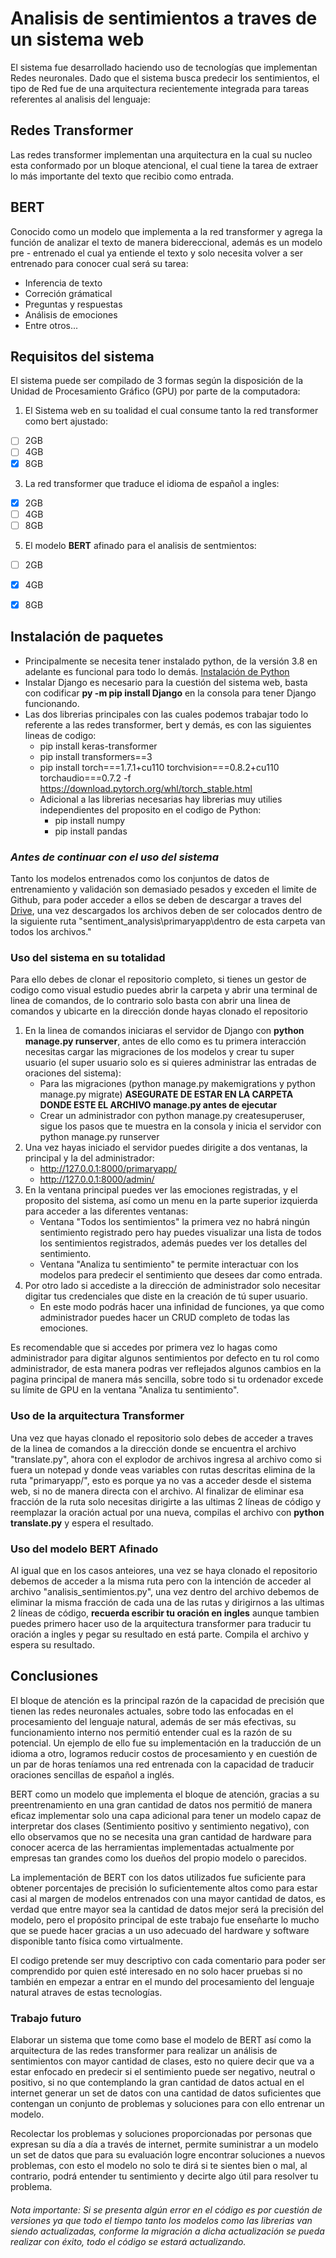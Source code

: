 # Analisis de sentimientos a traves de un sistema web

El sistema fue desarrollado haciendo uso de tecnologías que implementan Redes neuronales. Dado que el sistema busca predecir los sentimientos, el tipo de Red fue de una arquitectura recientemente integrada para tareas referentes al analisis del lenguaje:

## Redes Transformer

Las redes transformer implementan una arquitectura en la cual su nucleo esta conformado por un bloque atencional, el cual tiene la tarea de extraer lo más importante del texto que recibio como entrada.

## BERT

Conocido como un modelo que implementa a la red transformer y agrega la función de analizar el texto de manera bidereccional, además es un modelo pre - entrenado el cual ya entiende el texto y solo necesita volver a ser entrenado para conocer cual será su tarea:

* Inferencia de texto
* Correción grámatical
* Preguntas y respuestas
* Análisis de emociones
* Entre otros...


## Requisitos del sistema

El sistema puede ser compilado de 3 formas según la disposición de la Unidad de Procesamiento Gráfico (GPU) por parte de la computadora:

1. El Sistema web en su toalidad el cual consume tanto la red transformer como bert ajustado:
- [ ] 2GB
- [ ] 4GB
- [x] 8GB

3. La red transformer que traduce el idioma de español a ingles:
- [x] 2GB
- [ ] 4GB
- [ ] 8GB

5. El modelo **BERT** afinado para el analisis de sentmientos:
- [ ] 2GB
- [x] 4GB
- [x] 8GB


## Instalación de paquetes

- Principalmente se necesita tener instalado python, de la versión 3.8 en adelante es funcional para todo lo demás. [Instalación de Python](https://www.python.org/downloads/)
- Instalar Django es necesario para la cuestión del sistema web, basta con codificar **py -m pip install Django** en la consola para tener Django funcionando.
- Las dos librerias principales con las cuales podemos trabajar todo lo referente a las redes transformer, bert y demás, es con las siguientes lineas de codigo:
  - pip install keras-transformer
  - pip install transformers==3
  - pip install torch===1.7.1+cu110 torchvision===0.8.2+cu110 torchaudio===0.7.2 -f https://download.pytorch.org/whl/torch_stable.html
  - Adicional a las librerias necesarias hay librerias muy utilies independientes del proposito en el codigo de Python:
    - pip install numpy
    - pip install pandas


### ***Antes de continuar con el uso del sistema***
Tanto los modelos entrenados como los conjuntos de datos de entrenamiento y validación son demasiado pesados y exceden el limite de Github, para poder acceder a ellos se deben de descargar a traves del [Drive](https://drive.google.com/drive/folders/1YETggXq6dmKntJ3zl3eJo1flbcncPB3J?usp=sharing), una vez descargados los archivos deben de ser colocados dentro de la siguiente ruta "sentiment_analysis\primaryapp\dentro de esta carpeta van todos los archivos."



### Uso del sistema en su totalidad

Para ello debes de clonar el repositorio completo, si tienes un gestor de codigo como visual estudio puedes abrir la carpeta y abrir una terminal de linea de comandos, de lo contrario solo basta con abrir una linea de comandos y ubicarte en la dirección donde hayas clonado el repositorio
1. En la linea de comandos iniciaras el servidor de Django con **python manage.py runserver**, antes de ello como es tu primera interacción necesitas cargar las migraciones de los modelos y crear tu super usuario (el super usuario solo es si quieres administrar las entradas de oraciones del sistema):
   * Para las migraciones (python manage.py makemigrations y python manage.py migrate) **ASEGURATE DE ESTAR EN LA CARPETA DONDE ESTE EL ARCHIVO manage.py antes de ejecutar**
   * Crear un administrador con python manage.py createsuperuser, sigue los pasos que te muestra en la consola y inicia el servidor con python manage.py runserver
2. Una vez hayas iniciado el servidor puedes dirigite a dos ventanas, la principal y la del administrador:
   * http://127.0.0.1:8000/primaryapp/
   * http://127.0.0.1:8000/admin/
3. En la ventana principal puedes ver las emociones registradas, y el proposito del sistema, así como un menu en la parte superior izquierda para acceder a las diferentes ventanas:
   * Ventana "Todos los sentimientos" la primera vez no habrá ningún sentimiento registrado pero hay puedes visualizar una lista de todos los sentimientos registrados, además puedes ver los detalles del sentimiento.
   * Ventana "Analiza tu sentimiento" te permite interactuar con los modelos para predecir el sentimiento que desees dar como entrada.
5. Por otro lado si accediste a la dirección de administrador solo necesitar digitar tus credenciales que diste en la creación de tú super usuario.
   * En este modo podrás hacer una infinidad de funciones, ya que como administrador puedes hacer un CRUD completo de todas las emociones.

Es recomendable que si accedes por primera vez lo hagas como administrador para digitar algunos sentimientos por defecto en tu rol como administrador, de esta manera podras ver reflejados algunos cambios en la pagina principal de manera más sencilla, sobre todo si tu ordenador excede su límite de GPU en la ventana "Analiza tu sentimiento".


### Uso de la arquitectura Transformer

Una vez que hayas clonado el repositorio solo debes de acceder a traves de la linea de comandos a la dirección donde se encuentra el archivo "translate.py", ahora con el explodor de archivos ingresa al archivo como si fuera un notepad y donde veas variables con rutas descritas elimina de la ruta "primaryapp/", esto es porque ya no vas a acceder desde el sistema web, si no de manera directa con el archivo. Al finalizar de eliminar esa fracción de la ruta solo necesitas dirigirte a las ultimas 2 líneas de código y reemplazar la oración actual por una nueva, compilas el archivo con **python translate.py** y espera el resultado.


### Uso del modelo BERT Afinado

Al igual que en los casos anteiores, una vez se haya clonado el repositorio debemos de acceder a la misma ruta pero con la intención de acceder al archivo "analisis_sentimientos.py", una vez dentro del archivo debemos de eliminar la misma fracción de cada una de las rutas y dirigirnos a las ultimas 2 líneas de código, **recuerda escribir tu oración en ingles** aunque tambien puedes primero hacer uso de la arquitectura transformer para traducir tu oración a ingles y pegar su resultado en está parte. Compila el archivo y espera su resultado.


## Conclusiones
El bloque de atención es la principal razón de la capacidad de precisión que tienen las redes neuronales actuales, sobre todo las enfocadas en el procesamiento del lenguaje natural, además de ser más efectivas, su funcionamiento interno nos permitió entender cual es la razón de su potencial. Un ejemplo de ello fue su implementación en la traducción de un idioma a otro, logramos reducir costos de procesamiento y en cuestión de un par de horas teníamos una red entrenada con la capacidad de traducir oraciones sencillas de español a inglés. 

BERT como un modelo que implementa el bloque de atención, gracias a su preentrenamiento en una gran cantidad de datos nos permitió de manera eficaz implementar solo una capa adicional para tener un modelo capaz de interpretar dos clases (Sentimiento positivo y sentimiento negativo), con ello observamos que no se necesita una gran cantidad de hardware para conocer acerca de las herramientas implementadas actualmente por empresas tan grandes como los dueños del propio modelo o parecidos.

La implementación de BERT con los datos utilizados fue suficiente para obtener porcentajes de precisión lo suficientemente altos como para estar casi al margen de modelos entrenados con una mayor cantidad de datos, es verdad que entre mayor sea la cantidad de datos mejor será la precisión del modelo, pero el propósito principal de este trabajo fue enseñarte lo mucho que se puede hacer gracias a un uso adecuado del hardware y software disponible tanto física como virtualmente.

El codigo pretende ser muy descriptivo con cada comentario para poder ser comprendido por quien esté interesado en no solo hacer pruebas si no también en empezar a entrar en el mundo del procesamiento del lenguaje natural atraves de estas tecnologías.

### Trabajo futuro
Elaborar un sistema que tome como base el modelo de BERT así como la arquitectura de las redes transformer para realizar un análisis de sentimientos con mayor cantidad de clases, esto no quiere decir que va a estar enfocado en predecir si el sentimiento puede ser negativo, neutral o positivo, si no que contemplando la gran cantidad de datos actual en el internet generar un set de datos con una cantidad de datos suficientes que contengan un conjunto de problemas y soluciones para con ello entrenar un modelo.

Recolectar los problemas y soluciones proporcionadas por personas que expresan su día a día a través de internet, permite suministrar a un modelo un set de datos que para su evaluación logre encontrar soluciones a nuevos problemas, con esto el modelo no solo te dirá si te sientes bien o mal, al contrario, podrá entender tu sentimiento y decirte algo útil para resolver tu problema.



###### Nota importante: Si se presenta algún error en el código es por cuestión de versiones ya que todo el tiempo tanto los modelos como las librerias van siendo actualizadas, conforme la migración a dicha actualización se pueda realizar con éxito, todo el código se estará actualizando.
